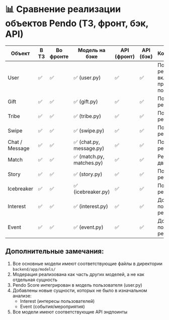# 📊 Сравнение реализации объектов Pendo (ТЗ, фронт, бэк, API)

| Объект         | В ТЗ | Во фронте | Модель на бэке | API (фронт) | API (бэк) | Комментарий |
|----------------|------|-----------|----------------|-------------|-----------|-------------|
| User | ✅ | ✅ | ✅ (user.py) | ✅ | ✅ | Полностью реализован, включая профиль пользователя |
| Gift | ✅ | ✅ | ✅ (gift.py) | ✅ | ✅ | Полностью реализован |
| Tribe | ✅ | ✅ | ✅ (tribe.py) | ✅ | ✅ | Полностью реализован |
| Swipe | ✅ | ✅ | ✅ (swipe.py) | ✅ | ✅ | Полностью реализован |
| Chat / Message | ✅ | ✅ | ✅ (chat.py, message.py) | ✅ | ✅ | Полностью реализован |
| Match | ✅ | ✅ | ✅ (match.py, matches.py) | ✅ | ✅ | Реализован в двух моделях |
| Story | ✅ | ✅ | ✅ (story.py) | ✅ | ✅ | Полностью реализован |
| Icebreaker | ✅ | ✅ | ✅ (icebreaker.py) | ✅ | ✅ | Полностью реализован |
| Interest | ✅ | ✅ | ✅ (interest.py) | ✅ | ✅ | Добавлен и полностью реализован |
| Event | ✅ | ✅ | ✅ (event.py) | ✅ | ✅ | Добавлен и полностью реализован |

## Дополнительные замечания:

1. Все основные модели имеют соответствующие файлы в директории `backend/app/models/`
2. Модерация реализована как часть других моделей, а не как отдельная сущность
3. Pendo Score интегрирован в модель пользователя (user.py)
4. Добавлены новые сущности, которых не было в изначальном анализе:
   - Interest (интересы пользователей)
   - Event (события/мероприятия)
5. Все модели имеют соответствующие API эндпоинты
